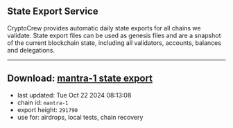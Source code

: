 ## State Export Service
CryptoCrew provides automatic daily state exports for all chains we validate. State export files can be used as genesis files and are a snapshot of the current blockchain state, including all validators, accounts, balances and delegations.

---
**Download: [mantra-1 state export](https://dl-eu2.ccvalidators.com/SERVICE/mantrachain/mantra-1_export_291790.json)**
---

- last updated: Tue Oct 22 2024 08:13:08
- chain id: `mantra-1`
- export height: `291790`
- use for: airdrops, local tests, chain recovery

